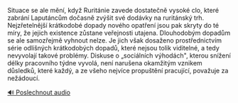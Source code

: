 
Situace se ale mění, když Ruritánie zavede dostatečně vysoké clo, které zabrání Laputáncům dočasně zvýšit své dodávky na ruritánský trh. Nejzřetelnější krátkodobé dopady nového opatření jsou pak skryty do té míry, že jejich existence zůstane veřejnosti utajena. Dlouhodobým dopadům se ale samozřejmě vyhnout nelze. Je jich však dosaženo prostřednictvím série odlišných krátkodobých dopadů, které nejsou tolik viditelné, a tedy nevyvolají takové problémy. Diskuse o „sociálních výhodách", kterou snížení délky pracovního týdne vyvolá, není narušena okamžitým vznikem důsledků, které každý, a ze všeho nejvíce propuštění pracující, považuje za nežádoucí.

[🔊 Poslechnout audio](/data/7-paragraphs/audio/chapter_149/para_001-Situace-se-ale-mn-kdy-Ruritnie-zavede-dostate.mp3)
